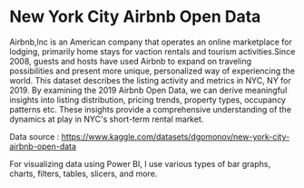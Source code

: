 # New York City Airbnb Open Data
Airbnb,lnc is an American company that operates an online marketplace for lodging, primarily home stays for vaction rentals and tourism activities.Since 2008, guests and hosts have used Airbnb to expand on traveling possibilities and present more unique, personalized way of experiencing the world. This dataset describes the listing activity and metrics in NYC, NY for 2019. By examining the 2019 Airbnb Open Data, we can derive meaningful insights into listing distribution, pricing trends, property types, occupancy patterns etc. These insights provide a comprehensive understanding of the dynamics at play in NYC's short-term rental market.

Data source : https://www.kaggle.com/datasets/dgomonov/new-york-city-airbnb-open-data

For visualizing data using Power BI, I use various types of bar graphs, charts, filters, tables, slicers, and more.
